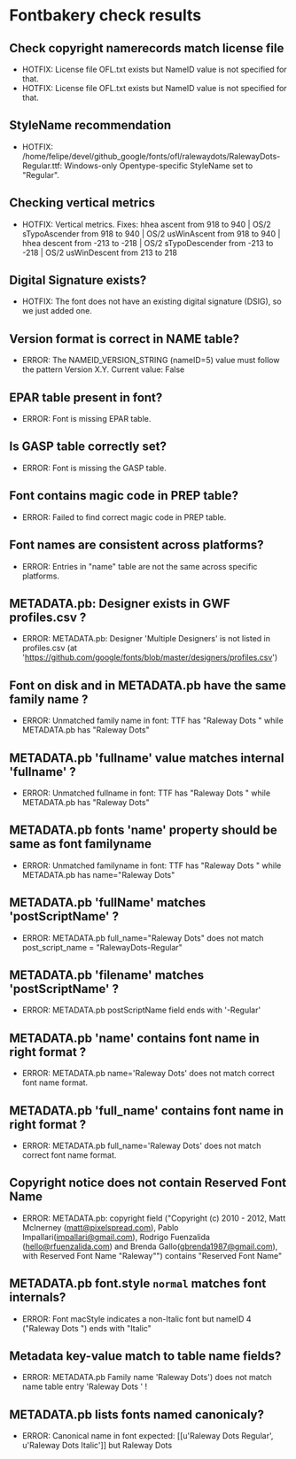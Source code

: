 # Fontbakery check results
## Check copyright namerecords match license file
* HOTFIX: License file OFL.txt exists but NameID value is not specified for that.
* HOTFIX: License file OFL.txt exists but NameID value is not specified for that.

## StyleName recommendation
* HOTFIX: /home/felipe/devel/github_google/fonts/ofl/ralewaydots/RalewayDots-Regular.ttf: Windows-only Opentype-specific StyleName set to "Regular".

## Checking vertical metrics
* HOTFIX: Vertical metrics. Fixes: hhea ascent from 918 to 940 | OS/2 sTypoAscender from 918 to 940 | OS/2 usWinAscent from 918 to 940 | hhea descent from -213 to -218 | OS/2 sTypoDescender from -213 to -218 | OS/2 usWinDescent from 213 to 218

## Digital Signature exists?
* HOTFIX: The font does not have an existing digital signature (DSIG), so we just added one.

## Version format is correct in NAME table?
* ERROR: The NAMEID_VERSION_STRING (nameID=5) value must follow the pattern Version X.Y. Current value: False

## EPAR table present in font?
* ERROR: Font is missing EPAR table.

## Is GASP table correctly set?
* ERROR: Font is missing the GASP table.

## Font contains magic code in PREP table?
* ERROR: Failed to find correct magic code in PREP table.

## Font names are consistent across platforms?
* ERROR: Entries in "name" table are not the same across specific platforms.

## METADATA.pb: Designer exists in GWF profiles.csv ?
* ERROR: METADATA.pb: Designer 'Multiple Designers' is not listed in profiles.csv (at 'https://github.com/google/fonts/blob/master/designers/profiles.csv')

## Font on disk and in METADATA.pb have the same family name ?
* ERROR: Unmatched family name in font: TTF has "Raleway Dots " while METADATA.pb has "Raleway Dots"

## METADATA.pb 'fullname' value matches internal 'fullname' ?
* ERROR: Unmatched fullname in font: TTF has "Raleway Dots " while METADATA.pb has "Raleway Dots"

## METADATA.pb fonts 'name' property should be same as font familyname
* ERROR: Unmatched familyname in font: TTF has "Raleway Dots " while METADATA.pb has name="Raleway Dots"

## METADATA.pb 'fullName' matches 'postScriptName' ?
* ERROR: METADATA.pb full_name="Raleway Dots" does not match post_script_name = "RalewayDots-Regular"

## METADATA.pb 'filename' matches 'postScriptName' ?
* ERROR: METADATA.pb postScriptName field ends with '-Regular'

## METADATA.pb 'name' contains font name in right format ?
* ERROR: METADATA.pb name='Raleway Dots' does not match correct font name format.

## METADATA.pb 'full_name' contains font name in right format ?
* ERROR: METADATA.pb full_name='Raleway Dots' does not match correct font name format.

## Copyright notice does not contain Reserved Font Name
* ERROR: METADATA.pb: copyright field ("Copyright (c) 2010 - 2012, Matt McInerney (matt@pixelspread.com), Pablo Impallari(impallari@gmail.com), Rodrigo Fuenzalida (hello@rfuenzalida.com) and Brenda Gallo(gbrenda1987@gmail.com), with Reserved Font Name "Raleway"") contains "Reserved Font Name"

## METADATA.pb font.style `normal` matches font internals?
* ERROR: Font macStyle indicates a non-Italic font but nameID 4 ("Raleway Dots ") ends with "Italic"

## Metadata key-value match to table name fields?
* ERROR: METADATA.pb Family name 'Raleway Dots') does not match name table entry 'Raleway Dots ' !

## METADATA.pb lists fonts named canonicaly?
* ERROR: Canonical name in font expected: [[u'Raleway Dots  Regular', u'Raleway Dots  Italic']] but Raleway Dots

